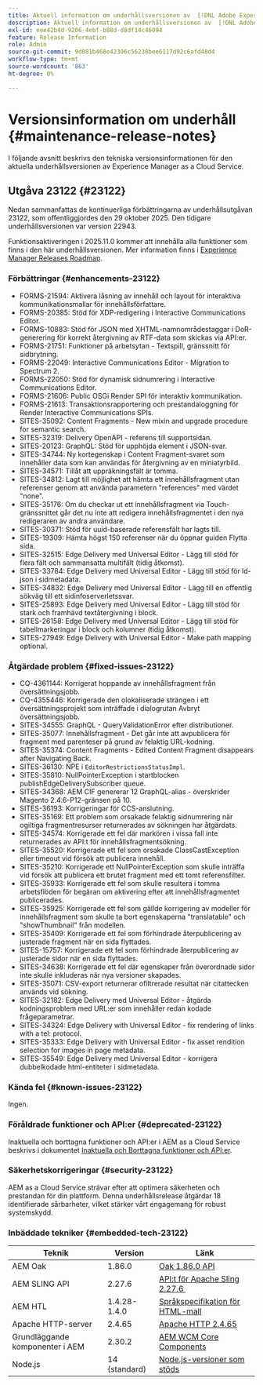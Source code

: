 ```yaml
---
title: Aktuell information om underhållsversionen av  [!DNL Adobe Experience Manager] as a Cloud Service.
description: Aktuell information om underhållsversionen av  [!DNL Adobe Experience Manager] as a Cloud Service.
exl-id: eee42b4d-9206-4ebf-b88d-d8df14c46094
feature: Release Information
role: Admin
source-git-commit: 9d081b468e42306c56238bee6117d92c6afd48d4
workflow-type: tm+mt
source-wordcount: '863'
ht-degree: 0%

---
```



# Versionsinformation om underhåll {#maintenance-release-notes}

I följande avsnitt beskrivs den tekniska versionsinformationen för den aktuella underhållsversionen av Experience Manager as a Cloud Service.

## Utgåva 23122 {#23122}

Nedan sammanfattas de kontinuerliga förbättringarna av underhållsutgåvan 23122, som offentliggjordes den 29 oktober 2025. Den tidigare underhållsversionen var version 22943.

Funktionsaktiveringen i 2025.11.0 kommer att innehålla alla funktioner som finns i den här underhållsversionen. Mer information finns i [Experience Manager Releases Roadmap](https://experienceleague.adobe.com/en/docs/experience-manager-release-information/aem-release-updates/update-releases-roadmap).

### Förbättringar {#enhancements-23122}

* FORMS-21594: Aktivera låsning av innehåll och layout för interaktiva kommunikationsmallar för innehållsförfattare.
* FORMS-20385: Stöd för XDP-redigering i Interactive Communications Editor.
* FORMS-10883: Stöd för JSON med XHTML-namnområdestaggar i DoR-generering för korrekt återgivning av RTF-data som skickas via API:er.
* FORMS-21751: Funktioner på arbetsytan - Textspill, gränssnitt för sidbrytning.
* FORMS-22049: Interactive Communications Editor - Migration to Spectrum 2.
* FORMS-22050: Stöd för dynamisk sidnumrering i Interactive Communications Editor.
* FORMS-21606: Public OSGi Render SPI för interaktiv kommunikation.
* FORMS-21613: Transaktionsrapportering och prestandaloggning för Render Interactive Communications SPIs.
* SITES-35092: Content Fragments - New mixin and upgrade procedure for semantic search.
* SITES-32319: Delivery OpenAPI - referens till supportsidan.
* SITES-20123: GraphQL: Stöd för upphöjda element i JSON-svar.
* SITES-34744: Ny kortegenskap i Content Fragment-svaret som innehåller data som kan användas för återgivning av en miniatyrbild.
* SITES-34571: Tillåt att uppräkningsfält är tomma.
* SITES-34812: Lagt till möjlighet att hämta ett innehållsfragment utan referenser genom att använda parametern &quot;references&quot; med värdet &quot;none&quot;.
* SITES-35176: Om du checkar ut ett innehållsfragment via Touch-gränssnittet går det nu inte att redigera innehållsfragmentet i den nya redigeraren av andra användare.
* SITES-30371: Stöd för uuid-baserade referensfält har lagts till.
* SITES-19309: Hämta högst 150 referenser när du öppnar guiden Flytta sida.
* SITES-32515: Edge Delivery med Universal Editor - Lägg till stöd för flera fält och sammansatta multifält (tidig åtkomst).
* SITES-33784: Edge Delivery med Universal Editor - Lägg till stöd för ld-json i sidmetadata.
* SITES-34832: Edge Delivery med Universal Editor - Lägg till en offentlig sökväg till ett sidinfoserverletssvar.
* SITES-25893: Edge Delivery med Universal Editor - Lägg till stöd för stark och framhävd textåtergivning i block.
* SITES-26158: Edge Delivery med Universal Editor - Lägg till stöd för tabellmarkeringar i block och kolumner (tidig åtkomst).
* SITES-27949: Edge Delivery with Universal Editor - Make path mapping optional.

### Åtgärdade problem {#fixed-issues-23122}

* CQ-4361144: Korrigerat hoppande av innehållsfragment från översättningsjobb.
* CQ-4355446: Korrigerade den olokaliserade strängen i ett översättningsprojekt som inträffade i dialogrutan Avbryt översättningsjobb.
* SITES-34555: GraphQL - QueryValidationError efter distributioner.
* SITES-35077: Innehållsfragment - Det går inte att avpublicera för fragment med parenteser på grund av felaktig URL-kodning.
* SITES-35374: Content Fragments - Edited Content Fragment disappears after Navigating Back.
* SITES-36130: NPE i `EditorRestrictionsStatusImpl`.
* SITES-35810: NullPointerException i startblocken publishEdgeDeliverySubscriber queue.
* SITES-34368: AEM CIF genererar 12 GraphQL-alias - överskrider Magento 2.4.6-P12-gränsen på 10.
* SITES-36193: Korrigeringar för CCS-anslutning.
* SITES-35169: Ett problem som orsakade felaktig sidnumrering när ogiltiga fragmentresurser returnerades av sökningen har åtgärdats.
* SITES-34574: Korrigerade ett fel där markören i vissa fall inte returnerades av API:t för innehållsfragmentsökning.
* SITES-35520: Korrigerade ett fel som orsakade ClassCastException eller timeout vid försök att publicera innehåll.
* SITES-35210: Korrigerade ett NullPointerException som skulle inträffa vid försök att publicera ett brutet fragment med ett tomt referensfilter.
* SITES-35933: Korrigerade ett fel som skulle resultera i tomma arbetsflöden för begäran om aktivering efter att innehållsfragmentet publicerades.
* SITES-35925: Korrigerade ett fel som gällde korrigering av modeller för innehållsfragment som skulle ta bort egenskaperna &quot;translatable&quot; och &quot;showThumbnail&quot; från modellen.
* SITES-35409: Korrigerade ett fel som förhindrade återpublicering av justerade fragment när en sida flyttades.
* SITES-15757: Korrigerade ett fel som förhindrade återpublicering av justerade sidor när en sida flyttades.
* SITES-34638: Korrigerade ett fel där egenskaper från överordnade sidor inte skulle inkluderas när nya versioner skapades.
* SITES-35071: CSV-export returnerar ofiltrerade resultat när citattecken används vid sökning.
* SITES-32182: Edge Delivery med Universal Editor - åtgärda kodningsproblem med URL:er som innehåller redan kodade frågeparametrar.
* SITES-34324: Edge Delivery with Universal Editor - fix rendering of links with a tel: protocol.
* SITES-35333: Edge Delivery with Universal Editor - fix asset rendition selection for images in page metadata.
* SITES-35549: Edge Delivery med Universal Editor - korrigera dubbelkodade html-entiteter i sidmetadata.

### Kända fel {#known-issues-23122}

Ingen.

### Föråldrade funktioner och API:er {#deprecated-23122}

Inaktuella och borttagna funktioner och API:er i AEM as a Cloud Service beskrivs i dokumentet [Inaktuella och Borttagna funktioner och API:er](/help/release-notes/deprecated-removed-features.md).

### Säkerhetskorrigeringar {#security-23122}

AEM as a Cloud Service strävar efter att optimera säkerheten och prestandan för din plattform. Denna underhållsrelease åtgärdar 18 identifierade sårbarheter, vilket stärker vårt engagemang för robust systemskydd.

### Inbäddade tekniker {#embedded-tech-23122}

| Teknik | Version | Länk |
|---|---|---|
| AEM Oak | 1.86.0 | [Oak 1.86.0 API](https://www.javadoc.io/doc/org.apache.jackrabbit/oak-api/1.86/index.html) |
| AEM SLING API | 2.27.6 | [API:t för Apache Sling 2.27.6 &#x200B;](https://www.javadoc.io/doc/org.apache.sling/org.apache.sling.api/latest/index.html) |
| AEM HTL | 1.4.28-1.4.0 | [Språkspecifikation för HTML-mall](https://github.com/adobe/htl-spec) |
| Apache HTTP-server | 2.4.65 | [Apache HTTP 2.4.65](https://apache.googlesource.com/httpd/+/refs/tags/2.4.65/CHANGES) |
| Grundläggande komponenter i AEM | 2.30.2 | [AEM WCM Core Components](https://github.com/adobe/aem-core-wcm-components) |
| Node.js | 14 (standard) | [Node.js-versioner som stöds](https://experienceleague.adobe.com/en/docs/experience-manager-cloud-service/content/implementing/developing/developing-with-front-end-pipelines#node-versions) |
